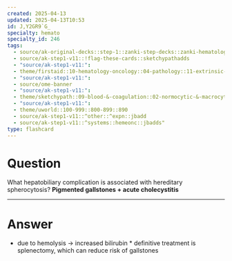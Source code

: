```yaml
---
created: 2025-04-13
updated: 2025-04-13T10:53
id: J,Y2GR9`G_
specialty: hemato
specialty_id: 246
tags:
  - source/ak-original-decks::step-1::zanki-step-decks::zanki-hematology-&-oncology
  - source/ak-step1-v11::!flag-these-cards::sketchypathadds
  - "source/ak-step1-v11:": 
  - theme/firstaid::10-hematology-oncology::04-pathology::11-extrinsic-hemolytic-anemia::hereditary-spherocytosis
  - "source/ak-step1-v11:": 
  - source/ome-banner
  - "source/ak-step1-v11:": 
  - theme/sketchypath::09-blood-&-coagulation::02-normocytic-&-macrocytic-anemias::01-extravascular-hemolysis-overview-&-rbc-membrane-defects
  - "source/ak-step1-v11:": 
  - theme/uworld::100-999::800-899::890
  - source/ak-step1-v11::^other::^expn::jbadd
  - source/ak-step1-v11::^systems::hemeonc::jbadds"
type: flashcard
---
```


# Question
What hepatobiliary complication is associated with hereditary spherocytosis?   **Pigmented gallstones + acute cholecystitis**

---

# Answer
* due to hemolysis → increased bilirubin * definitive treatment is splenectomy, which can reduce risk of gallstones